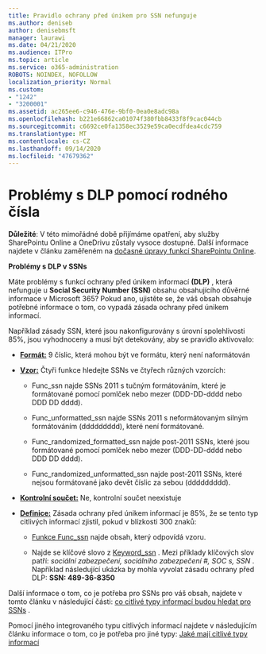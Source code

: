 ```yaml
---
title: Pravidlo ochrany před únikem pro SSN nefunguje
ms.author: deniseb
author: denisebmsft
manager: laurawi
ms.date: 04/21/2020
ms.audience: ITPro
ms.topic: article
ms.service: o365-administration
ROBOTS: NOINDEX, NOFOLLOW
localization_priority: Normal
ms.custom:
- "1242"
- "3200001"
ms.assetid: ac265ee6-c946-476e-9bf0-0ea0e8adc98a
ms.openlocfilehash: b221e66862ca01074f380fbb8433f8f9cac044cb
ms.sourcegitcommit: c6692ce0fa1358ec3529e59ca0ecdfdea4cdc759
ms.translationtype: MT
ms.contentlocale: cs-CZ
ms.lasthandoff: 09/14/2020
ms.locfileid: "47679362"
---
```

# <a name="dlp-issues-with-social-security-numbers"></a>Problémy s DLP pomocí rodného čísla

**Důležité**: V této mimořádné době přijímáme opatření, aby služby SharePointu Online a OneDrivu zůstaly vysoce dostupné. Další informace najdete v článku zaměřeném na [dočasné úpravy funkcí SharePointu Online](https://aka.ms/ODSPAdjustments).

**Problémy s DLP v SSNs**

Máte problémy s funkcí ochrany před únikem informací **(DLP)** , která nefunguje u **Social Security Number (SSN)** obsahu obsahujícího důvěrné informace v Microsoft 365? Pokud ano, ujistěte se, že váš obsah obsahuje potřebné informace o tom, co vypadá zásada ochrany před únikem informací. 
  
Například zásady SSN, které jsou nakonfigurovány s úrovní spolehlivosti 85%, jsou vyhodnoceny a musí být detekovány, aby se pravidlo aktivovalo:
  
- **[Formát:](https://docs.microsoft.com/microsoft-365/compliance/sensitive-information-type-entity-definitions#format-80)** 9 číslic, která mohou být ve formátu, který není naformátován

- **[Vzor:](https://msconnect.microsoft.com/https:/docs.microsoft.com/office365/securitycompliance/what-the-sensitive-information-types-look-for#pattern-80)** Čtyři funkce hledejte SSNs ve čtyřech různých vzorcích:

  - Func_ssn najde SSNs 2011 s tučným formátováním, které je formátované pomocí pomlček nebo mezer (DDD-DD-dddd nebo DDD DD dddd).

  - Func_unformatted_ssn najde SSNs 2011 s neformátovaným silným formátováním (ddddddddd), které není formátované.

  - Func_randomized_formatted_ssn najde post-2011 SSNs, které jsou formátované pomocí pomlček nebo mezer (DDD-DD-dddd nebo DDD DD dddd).

  - Func_randomized_unformatted_ssn najde post-2011 SSNs, které nejsou formátované jako devět číslic za sebou (ddddddddd).

- **[Kontrolní součet:](https://docs.microsoft.com/microsoft-365/compliance/sensitive-information-type-entity-definitions#checksum-79)** Ne, kontrolní součet neexistuje

- **[Definice:](https://docs.microsoft.com/microsoft-365/compliance/sensitive-information-type-entity-definitions#definition-80)** Zásada ochrany před únikem informací je 85%, že se tento typ citlivých informací zjistil, pokud v blízkosti 300 znaků:

  - [Funkce Func_ssn](https://docs.microsoft.com/microsoft-365/compliance/sensitive-information-type-entity-definitions#pattern-80) najde obsah, který odpovídá vzoru.

  - Najde se klíčové slovo z [Keyword_ssn](https://docs.microsoft.com/microsoft-365/compliance/sensitive-information-type-entity-definitions#keyword_ssn) . Mezi příklady klíčových slov patří:  *sociální zabezpečení, sociálního zabezpečení #, SOC s, SSN*  . Například následující ukázka by mohla vyvolat zásadu ochrany před DLP: **SSN: 489-36-8350**
  
Další informace o tom, co je potřeba pro SSNs pro váš obsah, najdete v tomto článku v následující části: [co citlivé typy informací budou hledat pro SSNs](https://docs.microsoft.com/microsoft-365/compliance/sensitive-information-type-entity-definitions#us-social-security-number-ssn) .
  
Pomocí jiného integrovaného typu citlivých informací najdete v následujícím článku informace o tom, co je potřeba pro jiné typy: [Jaké mají citlivé typy informací](https://docs.microsoft.com/microsoft-365/compliance/sensitive-information-type-entity-definitions)
  